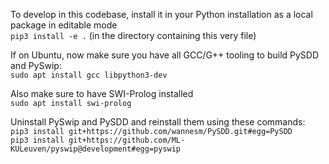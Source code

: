 To develop in this codebase, install it in your Python installation as a local package in editable mode  
`pip3 install -e .` (in the directory containing this very file)  

If on Ubuntu, now make sure you have all GCC/G++ tooling to build PySDD and PySwip:  
`sudo apt install gcc libpython3-dev`  
  
Also make sure to have SWI-Prolog installed  
`sudo apt install swi-prolog`  

Uninstall PySwip and PySDD and reinstall them using these commands:  
`pip3 install git+https://github.com/wannesm/PySDD.git#egg=PySDD`  
`pip3 install git+https://github.com/ML-KULeuven/pyswip@development#egg=pyswip`
